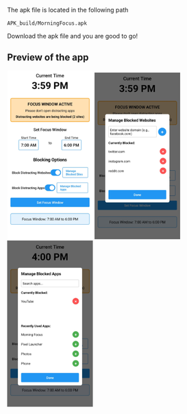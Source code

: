 The apk file is located in the following path
```
APK_build/MorningFocus.apk
```

Download the apk file and you are good to go!

## Preview of the app

<p float="left">
<img src="previews/MorningFocus_main.jpg" width="200"/>
<img src="previews/MorningFocus_website_block.jpg" width="200"/>
<img src="previews/MorningFocus_app_block.jpg" width="200"/>
</p>